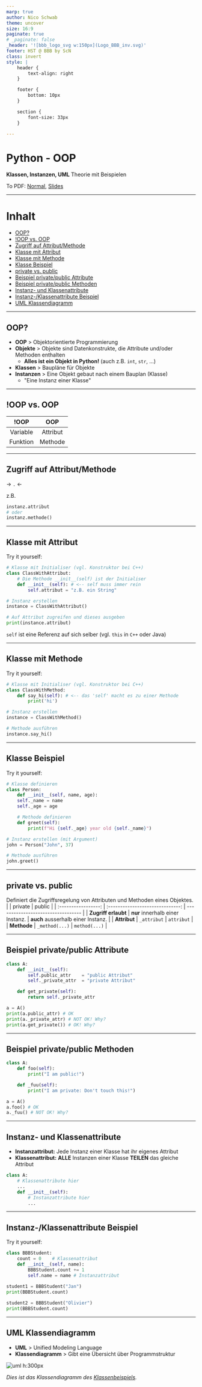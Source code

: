 ```yaml
---
marp: true
author: Nico Schwab
theme: uncover
size: 16:9
paginate: true
# _paginate: false
_header: '![bbb_logo_svg w:150px](Logo_BBB_inv.svg)'
footer: HST @ BBB by ScN
class: invert
style: |
    header {
        text-align: right
    }

    footer {
        bottom: 10px
    }

    section {
        font-size: 33px
    }

---
```


# Python - OOP
**Klassen, Instanzen, UML**
Theorie mit Beispielen

To PDF: [Normal](pdfs/02_klassen_instanzen_uml.pdf), [Slides](pdfs/02_klassen_instanzen_uml_slides.pdf)

---

# Inhalt
- [OOP?](#oop)
- [!OOP vs. OOP](#oop-vs-oop)
- [Zugriff auf Attribut/Methode](#zugriff-auf-attributmethode)
- [Klasse mit Attribut](#klasse-mit-attribut)
- [Klasse mit Methode](#klasse-mit-methode)
- [Klasse Beispiel](#klasse-beispiel)
- [private vs. public](#private-vs-public)
- [Beispiel private/public Attribute](#beispiel-privatepublic-attribute)
- [Beispiel private/public Methoden](#beispiel-privatepublic-methoden)
- [Instanz- und Klassenattribute](#instanz--und-klassenattribute)
- [Instanz-/Klassenattribute Beispiel](#instanz-klassenattribute-beispiel)
- [UML Klassendiagramm](#uml-klassendiagramm)

---

## OOP?
- **OOP** > Objektorientierte Programmierung
- **Objekte** > Objekte sind Datenkonstrukte, die Attribute und/oder Methoden enthalten
  - **Alles ist ein Objekt in Python!** (auch z.B. `int`, `str`, ...)
- **Klassen** > Baupläne für Objekte
- **Instanzen** > Eine Objekt gebaut nach einem Bauplan (Klasse)
  - "Eine Instanz einer Klasse" 

---

## !OOP vs. OOP

|   !OOP   |   OOP    |
| :------: | :------: |
| Variable | Attribut |
| Funktion | Methode  |

---

## Zugriff auf Attribut/Methode
-> `.` <-

z.B.
```python
instanz.attribut
# oder
instanz.methode()
```
---

## Klasse mit Attribut
Try it yourself:
```python
# Klasse mit Initialiser (vgl. Konstruktor bei C++)
class ClassWithAttribut:
    # Die Methode __init__(self) ist der Initialiser
    def __init__(self): # <-- self muss immer rein
        self.attribut = "z.B. ein String"

# Instanz erstellen
instance = ClassWithAttribut()

# Auf Attribut zugreifen und dieses ausgeben
print(instance.attribut)
```
`self` ist eine Referenz auf sich selber (vgl. `this` in `C++` oder Java)

---

## Klasse mit Methode
Try it yourself:
```python
# Klasse mit Initialiser (vgl. Konstruktor bei C++)
class ClassWithMethod:
    def say_hi(self): # <-- das 'self' macht es zu einer Methode
        print('hi')

# Instanz erstellen
instance = ClassWithMethod()

# Methode ausführen
instance.say_hi()
```

---

## Klasse Beispiel
Try it yourself:
```python
# Klasse definieren
class Person:
    def __init__(self, name, age):
    self._name = name
    self._age = age

    # Methode definieren
    def greet(self):
        print(f"Hi {self._age} year old {self._name}")

# Instanz erstellen (mit Argument)
john = Person("John", 37)

# Methode ausführen
john.greet()
```

---

## private vs. public
Definiert die Zugriffsregelung von Attributen und Methoden eines Objektes.
|                     |             private              | public                             |
| :-----------------: | :------------------------------: | ---------------------------------- |
| **Zugriff erlaubt** | **nur** innerhalb einer Instanz. | **auch** ausserhalb einer Instanz. |
|    **Attribut**     |           `_attribut`            | `attribut`                         |
|     **Methode**     |          `_method(...)`          | `method(...)`                      |

---

## Beispiel private/public Attribute
```py
class A:
    def __init__(self):
        self.public_attr    = "public Attribut"
        self._private_attr  = "private Attribut"

    def get_private(self):
        return self._private_attr

a = A()
print(a.public_attr) # OK
print(a._private_attr) # NOT OK! Why?
print(a.get_private()) # OK! Why?
```

---
## Beispiel private/public Methoden

```py
class A:
    def foo(self):
        print("I am public!")

    def _fuu(self):
        print("I am private: Don't touch this!")

a = A()
a.foo() # OK
a._fuu() # NOT OK! Why?
```

---

## Instanz- und Klassenattribute

- **Instanzattribut:** Jede Instanz einer Klasse hat ihr eigenes Attribut
- **Klassenattribut:** **ALLE** Instanzen einer Klasse **TEILEN** das gleiche Attribut

```py
class A:
    # Klassenattribute hier
    ...
    def __init__(self):
        # Instanzattribute hier
        ...
```

---

## Instanz-/Klassenattribute Beispiel
Try it yourself:
```py
class BBBStudent:
    count = 0    # Klassenattribut
    def __init__(self, name):
        BBBStudent.count += 1
        self.name = name # Instanzattribut
    
student1 = BBBStudent("Jan")
print(BBBStudent.count)

student2 = BBBStudent("Olivier")
print(BBBStudent.count)
```

---

## UML Klassendiagramm
- **UML** > Unified Modeling Language
- **Klassendiagramm** > Gibt eine Übersicht über Programmstruktur

![uml h:300px](uml_klasse.png)

*Dies ist das Klassendiagramm des [Klassenbeispiels](#klasse-beispiel).*